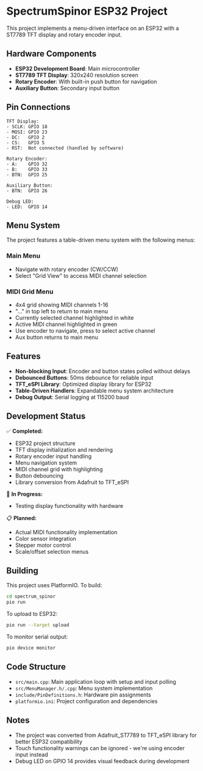 # SpectrumSpinor ESP32 Project

This project implements a menu-driven interface on an ESP32 with a ST7789 TFT display and rotary encoder input.

## Hardware Components

- **ESP32 Development Board**: Main microcontroller
- **ST7789 TFT Display**: 320x240 resolution screen
- **Rotary Encoder**: With built-in push button for navigation
- **Auxiliary Button**: Secondary input button

## Pin Connections

```
TFT Display:
- SCLK: GPIO 18
- MOSI: GPIO 23  
- DC:   GPIO 2
- CS:   GPIO 5
- RST:  Not connected (handled by software)

Rotary Encoder:
- A:    GPIO 32
- B:    GPIO 33  
- BTN:  GPIO 25

Auxiliary Button:
- BTN:  GPIO 26

Debug LED:
- LED:  GPIO 14
```

## Menu System

The project features a table-driven menu system with the following menus:

### Main Menu
- Navigate with rotary encoder (CW/CCW)
- Select "Grid View" to access MIDI channel selection

### MIDI Grid Menu  
- 4x4 grid showing MIDI channels 1-16
- "..." in top left to return to main menu
- Currently selected channel highlighted in white
- Active MIDI channel highlighted in green
- Use encoder to navigate, press to select active channel
- Aux button returns to main menu

## Features

- **Non-blocking Input**: Encoder and button states polled without delays
- **Debounced Buttons**: 50ms debounce for reliable input
- **TFT_eSPI Library**: Optimized display library for ESP32
- **Table-Driven Handlers**: Expandable menu system architecture
- **Debug Output**: Serial logging at 115200 baud

## Development Status

✅ **Completed:**
- ESP32 project structure
- TFT display initialization and rendering
- Rotary encoder input handling
- Menu navigation system
- MIDI channel grid with highlighting
- Button debouncing
- Library conversion from Adafruit to TFT_eSPI

🔄 **In Progress:**
- Testing display functionality with hardware

📋 **Planned:**
- Actual MIDI functionality implementation
- Color sensor integration
- Stepper motor control
- Scale/offset selection menus

## Building

This project uses PlatformIO. To build:

```bash
cd spectrum_spinor
pio run
```

To upload to ESP32:
```bash
pio run --target upload
```

To monitor serial output:
```bash
pio device monitor
```

## Code Structure

- `src/main.cpp`: Main application loop with setup and input polling
- `src/MenuManager.h/.cpp`: Menu system implementation
- `include/PinDefinitions.h`: Hardware pin assignments  
- `platformio.ini`: Project configuration and dependencies

## Notes

- The project was converted from Adafruit_ST7789 to TFT_eSPI library for better ESP32 compatibility
- Touch functionality warnings can be ignored - we're using encoder input instead
- Debug LED on GPIO 14 provides visual feedback during development